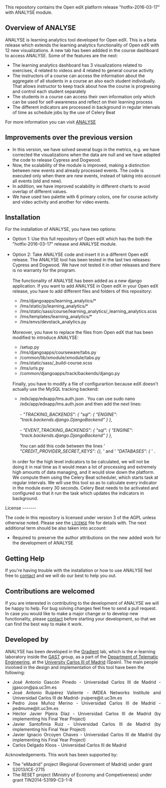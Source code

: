 This repository contains the Open edX platform release "hotfix-2016-03-17" with ANALYSE module.

Overview of ANALYSE
------------------

ANALYSE is learning analytics tool developed for Open edX. This is a beta release which extends the learning analytics functionality of Open edX with 12 new visualizations. A new tab has been addded in the course dashboard to access ANALYSE. Some of the features are the next:

<ul>
<li>The learning analytics dashboard has 3 visualizations related to exercises, 4 related to videos and 4 related to general course activity</li>
<li>The instructors of a course can access the information about the aggregate of all students in a course an also each student individually. That allows instructor to keep track about how the course is progressing and control each student separately</li>
<li>The students in a course can access their own information only which can be used for self-awareness and reflect on their learning process</li>
<li>The different indicators are processed in background in regular intervals of time as schedule jobs by the use of Celery Beat</li>
</ul>

<p>For more information you can visit <a href="http://www.it.uc3m.es/pedmume/ANALYSE/">ANALYSE</a> </p>

Improvements over the previous version
------------
- In this version, we have solved several bugs in the metrics, e.g. we have corrected the visualizations when the data are null and we have adapted the code to release Cypress and Dogwood.
- Now, the scalability of the module is improved, making a distinction between new events and already processed  events. The code is executed only when there are new  events, instead of taking into account all events (old and new). 
- In addition, we have improved scalability in different charts to avoid overlap of different values.
- We have used two palette with 6 primary colors, one for course activity and video activity and another for video events.


Installation
------------
For the installation of ANALYSE, you have two options:

<ul>
<li>Option 1: Use this full repository of Open edX which has the both the "hotfix-2016-03-17" release and ANALYSE module.</li>
<br />
<li>Option 2: Take ANALYSE code and insert it in a different Open edX release. The ANALYSE tool has been tested in the last two releases: Cypress and Dogwood. We have not tested it in other releases and there is no warranty for the program.</li>

<br />
The functionality of ANALYSE has been added as a new django application. If you want to add ANALYSE in Open edX in your Open edX release, you have to add different files and folders of this repository:
<ul>
<li>/lms/djangoapps/learning_analytics/*</li>
<li>/lms/static/js/learning_analytics/*</li>
<li>/lms/static/sass/course/learning_analytics/_learning_analytics.scss</li>
<li>/lms/templates/learning_analytics/*</li>
<li>/lms/envs/devstack_analytics.py</li>
</ul>
<br />
Moreover, you have to replace the files from Open edX that has been modified to introduce ANALYSE:
<ul>
<li>/setup.py</li>
<li>/lms/djangoapps/courseware/tabs.py</li>
<li>/common/lib/xmodule/xmodule/tabs.py</li>
<li>/lms/static/sass/_build-course.scss</li>
<li>/lms/urls.py</li>
<li>/common/djangoapps/track/backends/django.py</li>
</ul>
<br />
Finally, you have to modify a file of configurartion because edX doesn't actually use the MySQL tracking backend:
<ul>
<li> /edx/app/edxapp/lms.auth.json . You can use sudo nano /edx/app/edxapp/lms.auth.json and then add the next lines:<br />
<br />
<i>- "TRACKING_BACKENDS": { 
        "sql": { 
            "ENGINE": "track.backends.django.DjangoBackend" 
        } 
    }, </i>
    <br />
    <br />
    <i>
    - "EVENT_TRACKING_BACKENDS": { 
        "sql": { 
            "ENGINE": "track.backends.django.DjangoBackend" 
      } 
    },</i>
<br />
<br />
You can add this code between the lines ' <i>"CREDIT_PROVIDER_SECRET_KEYS": {}, </i>' and ' <i>"DATABASES": { </i>' . 
</li>
</ul>

<br />
In order for the high level indicators to be calculated, we will not be doing it in real time as it would mean a lot of processing and extremely high amounts of data managing, and it would slow down the platform. We compute them using the Celery Beat scheduler, which starts task at regular intervals. We will use this tool so as to calculate every indicator in the module every 30 seconds. Celery Beat needs to be activated and configured so that it run the task which updates the indicators in background.
</ul>
License
-------

The code in this repository is licensed under version 3 of the AGPL unless
otherwise noted. Please see the
[`LICENSE`](https://github.com/edx/edx-platform/blob/master/LICENSE) file
for details with. The next additional term should be also taken into account:
</br>
<ul style="text-align: justify">
<li>
Required to preserve the author attributions on the new added work for the development of ANALYSE
</li>
</ul>

Getting Help
------------

If you're having trouble with the installation or how to use ANALYSE feel free to <a href="mailto:jgascon@pa.uc3m.es">contact</a> and we will do our best to help you out.

Contributions are welcomed
-----------------

If you are interested in contributing to the development of ANALYSE we will be happy to help. For bug solving changes feel free to send a pull request. In case you would like to make a major change or to develop new functionality, please <a href="mailto:jgascon@pa.uc3m.es">contact</a> before starting your development, so that we can find the best way to make it work.


Developed by
--------------
<p> ANALYSE has been developed in the <a href="http://gradient.it.uc3m.es/">Gradient</a> lab, which is the e-learning laboratory inside the <a href="http://www.gast.it.uc3m.es/">GAST</a> group, as a part of the <a href="http://www.it.uc3m.es/vi/">Department of Telematic Engineering</a>, at the <a href="http://www.uc3m.es/">University Carlos III of Madrid</a> (Spain). The main people involved in the design and implementation of this tool have been the following: </p>
<ul style="text-align: justify" value="circle">
        <li>
        José Antonio Gascón Pinedo - Universidad Carlos III de Madrid - jgascon@pa.uc3m.es
        </li>
        <li>
        José Antonio Ruipérez Valiente - IMDEA Networks Institute and Universidad Carlos III de Madrid- jruipere@it.uc3m.es
        </li>
        <li>
        Pedro Jose Muñoz Merino - Universidad Carlos III de Madrid - pedmume@it.uc3m.es
        </li>
        <li>
        Héctor Javier Pijeira Díaz - Universidad Carlos III de Madrid (by implementing his Final Year Project)
        </li>
        <li>
        Javier Santofimia Ruiz - Universidad Carlos III de Madrid (by implementing his Final Year Project)
        </li>
        <li>
        Javier  Ignacio  Orcoyen  Chaves - Universidad Carlos III de Madrid (by implementing his Final Year Project)
        </li>
        <li>
        Carlos Delgado Kloos - Universidad Carlos III de Madrid
        </li>
        </ul>
Acknowledgements. This work has been supported by:
<ul>
<li>
The "eMadrid" project (Regional Government of Madrid) under grant S2013/ICE-2715
</li>
 <li>
The RESET project (Ministry of Economy and Competiveness) under grant TIN2014-53199-C3-1-R
</li>
        </ul>
